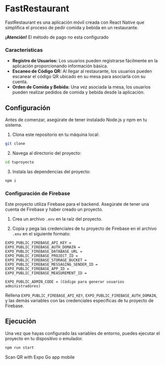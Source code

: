 # FastRestaurant

FastRestaurant es una aplicación móvil creada con React Native que simplifica el proceso de pedir comida y bebida en un restaurante.

**¡Atención!** El método de pago no esta configurado

### Características

- **Registro de Usuarios:** Los usuarios pueden registrarse fácilmente en la aplicación proporcionando información básica.
- **Escaneo de Código QR:** Al llegar al restaurante, los usuarios pueden escanear el código QR ubicado en su mesa para asociarla con su cuenta.
- **Orden de Comida y Bebida:** Una vez asociada la mesa, los usuarios pueden realizar pedidos de comida y bebida desde la aplicación.

## Configuración

Antes de comenzar, asegúrate de tener instalado Node.js y npm en tu sistema.

1. Clona este repositorio en tu máquina local:
```bash
git clone 
```

2. Navega al directorio del proyecto:
```bash
cd tuproyecto
```

3. Instala las dependencias del proyecto:
```bash
npm i
```

### Configuración de Firebase

Este proyecto utiliza Firebase para el backend. Asegúrate de tener una cuenta de Firebase y haber creado un proyecto.

1. Crea un archivo `.env` en la raíz del proyecto.

2. Copia y pega las credenciales de tu proyecto de Firebase en el archivo `.env` en el siguiente formato:
```
EXPO_PUBLIC_FIREBASE_API_KEY = 
EXPO_PUBLIC_FIREBASE_AUTH_DOMAIN = 
EXPO_PUBLIC_FIREBASE_DATABASE_URL = 
EXPO_PUBLIC_FIREBASE_PROJECT_ID = 
EXPO_PUBLIC_FIREBASE_STORAGE_BUCKET = 
EXPO_PUBLIC_FIREBASE_MESSAGING_SENDER_ID = 
EXPO_PUBLIC_FIREBASE_APP_ID = 
EXPO_PUBLIC_FIREBASE_MEASUREMENT_ID = 

EXPO_PUBLIC_ADMIN_CODE = (Código para generar usuarios administradores)
```

Rellena `EXPO_PUBLIC_FIREBASE_API_KEY`, `EXPO_PUBLIC_FIREBASE_AUTH_DOMAIN`, y las demás variables con las credenciales específicas de tu proyecto de Firebase.

## Ejecución

Una vez que hayas configurado las variables de entorno, puedes ejecutar el proyecto en tu dispositivo o emulador.

```bash
npm run start
```
Scan QR with Expo Go app mobile


